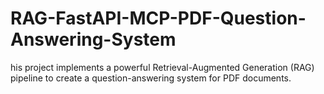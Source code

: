# RAG-FastAPI-MCP-PDF-Question-Answering-System
his project implements a powerful Retrieval-Augmented Generation (RAG) pipeline to create a question-answering system for PDF documents. 
